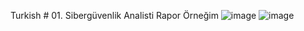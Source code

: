 Turkish # 01. Sibergüvenlik Analisti Rapor Örneğim
![image](https://github.com/user-attachments/assets/42794544-c8c9-4c48-aae8-0761feefc781)
![image](https://github.com/user-attachments/assets/8ca9d8b2-fb26-4160-bcd4-f979a74e0d4b)
